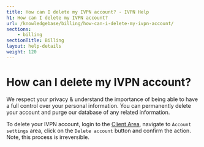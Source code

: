 ```yaml
---
title: How can I delete my IVPN account? - IVPN Help
h1: How can I delete my IVPN account?
url: /knowledgebase/billing/how-can-i-delete-my-ivpn-account/
sections:
    - billing
sectionTitle: Billing
layout: help-details
weight: 120
---
```

# How can I delete my IVPN account?

We respect your privacy & understand the importance of being able to have a full control over your personal information. You can permanently delete your account and purge our database of any related information.

To delete your IVPN account, login to the [Client Area](/account/login/#id), navigate to `Account settings` area, click on the `Delete account` button and confirm the action. Note, this process is irreversible.
